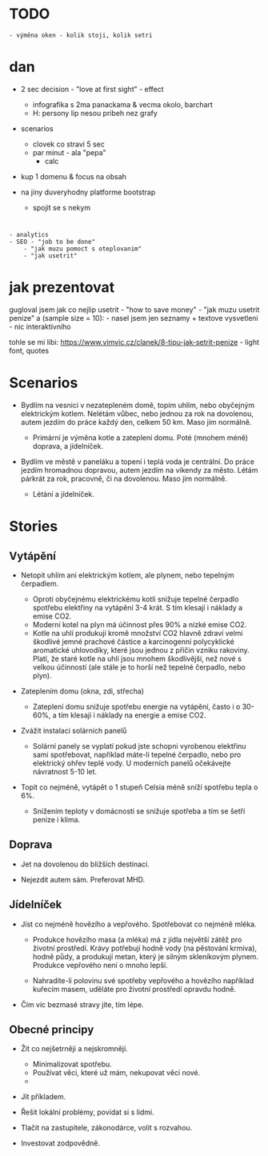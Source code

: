 # TODO
	- výměna oken - kolik stoji, kolik setri

# dan
- 2 sec decision - "love at first sight" - effect
	- infografika s 2ma panackama & vecma okolo, barchart
	- H: persony lip nesou pribeh nez grafy

- scenarios
	- clovek co stravi 5 sec
	- par minut - ala "pepa"
		- calc

- kup 1 domenu & focus na obsah
- na jiny duveryhodny platforme bootstrap
	- spojit se s nekym

#  
	- analytics
	- SEO - "job to be done"
		- "jak muzu pomoct s oteplovanim"
		- "jak usetrit"
	
# jak prezentovat
gugloval jsem jak co nejlip usetrit
	- "how to save money"
	- "jak muzu usetrit penize"
a (sample size = 10):
	- nasel jsem jen seznamy + textove vysvetleni
	- nic interaktivniho

tohle se mi libi:
	https://www.vimvic.cz/clanek/8-tipu-jak-setrit-penize
	- light font, quotes


# Scenarios

- Bydlím na vesnici v nezatepleném domě, topím uhlím, nebo obyčejným elektrickým kotlem.
  Nelétám vůbec, nebo jednou za rok na dovolenou, autem jezdím do práce každý den, celkem 50 km.
  Maso jím normálně.
	- Primární je výměna kotle a zateplení domu. Poté (mnohem méně) doprava, a jídelníček.

- Bydlím ve městě v paneláku a topení i teplá voda je centrální. Do práce jezdím hromadnou dopravou,
  autem jezdím na víkendy za město. Létám párkrát za rok, pracovně, či na dovolenou. Maso jím
  normálně.
	- Létání a jídelníček.

# Stories


## Vytápění

- Netopit uhlím ani elektrickým kotlem, ale plynem, nebo tepelným čerpadlem.
	- Oproti obyčejnému elektrickému kotli snižuje tepelné čerpadlo 
	spotřebu elektřiny na vytápění 3-4 krát. S tím klesají i náklady
	a emise CO2.
	- Moderní kotel na plyn má účinnost přes 90% a nízké emise CO2.
	- Kotle na uhlí produkují kromě množství CO2 hlavně zdraví velmi škodlivé
	jemné prachové částice a karcinogenní polycyklické aromatické uhlovodíky,
	které jsou jednou z příčin vzniku rakoviny. Platí, že staré kotle na uhlí
	jsou mnohem škodlivější, než nové s velkou účinností (ale stále je to horší než
	tepelné čerpadlo, nebo plyn).

- Zateplením domu (okna, zdi, střecha)
	- Zateplení domu snižuje spotřebu energie na vytápění, často i o 30-60%,
	a tím klesají i náklady na energie a emise CO2.

- Zvážit instalaci solárních panelů
	- Solární panely se vyplatí pokud jste schopni vyrobenou elektřinu sami spotřebovat,
	například máte-li tepelné čerpadlo, nebo pro elektrický ohřev teplé vody.
	U moderních panelů očekávejte návratnost 5-10 let.

- Topit co nejméně, vytápět o 1 stupeň Celsia méně sníží spotřebu tepla o 6%.
	- Snížením teploty v domácnosti se snižuje spotřeba a tím se šetří peníze i klima.


## Doprava

- Jet na dovolenou do bližších destinací.

- Nejezdit autem sám. Preferovat MHD.


## Jídelníček

- Jíst co nejméně hovězího a vepřového. Spotřebovat co nejméně mléka.
	- Produkce hovězího masa (a mléka) má z jídla největší zátěž pro životní prostředí.
	Krávy potřebují hodně vody (na pěstování krmiva), hodně půdy, a produkují
	metan, který je silným skleníkovým plynem. Produkce vepřového není o mnoho lepší.

	- Nahradíte-li polovinu své spotřeby vepřového a hovězího například kuřecím masem,
	uděláte pro životní prostředí opravdu hodně.

- Čím víc bezmasé stravy jíte, tím lépe.
	

## Obecné principy

- Žít co nejšetrněji a nejskromněji.
	- Minimalizovat spotřebu.
	- Používat věci, které už mám, nekupovat věci nové.
	- 

- Jít příkladem.
- Řešit lokální problémy, povídat si s lidmi.
- Tlačit na zastupitele, zákonodárce, volit s rozvahou.
- Investovat zodpovědně.



